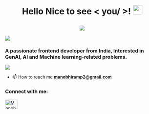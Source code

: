 <h1 align="center"> Hello Nice to see < you/ >! <img src = "https://raw.githubusercontent.com/MartinHeinz/MartinHeinz/master/wave.gif" width = 30px> </h1>
<p align='center'>
</p>
 

<p>
 <h2  align="center" href="https://github.com/DenverCoder1/readme-typing-svg"><img src="https://readme-typing-svg.herokuapp.com?&font=IBM+Plex+Sans&color=abcdef&size=20&lines=Welcome+to+my+GitHub+Profile!;I'm+Manobhiram;I'm+a+Front-End+Developer." /></a>
</h2>

<a href="https://www.youtube.com/watch?v=dQw4w9WgXcQ"><img src="https://user-images.githubusercontent.com/73097560/115834477-dbab4500-a447-11eb-908a-139a6edaec5c.gif"></a>

<h3 align="centre">A passionate frontend  developer from India, Interested in GenAI, AI and Machine learning-related problems.</h3>
<a href="https://www.youtube.com/watch?v=dQw4w9WgXcQ"><img src="https://user-images.githubusercontent.com/73097560/115834477-dbab4500-a447-11eb-908a-139a6edaec5c.gif"></a>


- 📫 How to reach me **manobhiramp2@gmail.com**

<h3 align="left">Connect with me:</h3>
<p align="left">
<a href="https://www.linkedin.com/in/patchipulusu-manobhiram" target="blank"><img align="center" src="https://raw.githubusercontent.com/rahuldkjain/github-profile-readme-generator/master/src/images/icons/Social/linked-in-alt.svg" alt="Manobhiram P" height="30" width="40" /></a>
</p>
